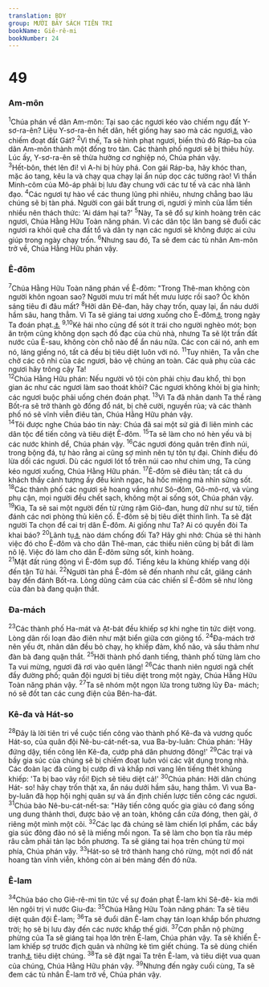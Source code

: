```yaml
---
translation: BDY
group: MƯỜI BẢY SÁCH TIÊN TRI
bookName: Giê-rê-mi 
bookNumber: 24
---
```


<div class="title"><h1>49</h1><h3>Am-môn</h3></div>
<span class="verse gie_49_1"><sup>1</sup>Chúa phán về dân Am-môn: Tại sao các ngươi kéo vào chiếm ngụ đất Y-sơ-ra-ên? Liệu Y-sơ-ra-ên hết dân, hết giống hay sao mà các ngươi<a href="#" data-toggle="tooltip" data-placement="bottom" title="Nt Minh-côm">⚓</a> vào chiếm đoạt đất Gát? </span>
<span class="verse gie_49_2"><sup>2</sup>Vì thế, Ta sẽ hình phạt ngươi, biến thủ đô Ráp-ba của dân Am-môn thành một đống tro tàn. Các thành phố ngươi sẽ bị thiêu hủy. Lúc ấy, Y-sơ-ra-ên sẽ thừa hưởng cơ nghiệp nó, Chúa phán vậy.<br/></span>
<span class="verse gie_49_3"><sup>3</sup>Hết-bôn, thét lên đi! vì A-hi bị hủy phá. Con gái Ráp-ba, hãy khóc than, mặc áo tang, kêu la và chạy qua chạy lại ẩn núp dọc các tường rào! Vì thần Minh-côm của Mô-áp phải bị lưu đày chung với các tư tế và các nhà lãnh đạo. </span>
<span class="verse gie_49_4"><sup>4</sup>Các ngươi tự hào về các thung lũng phì nhiêu, nhưng chẳng bao lâu chúng sẽ bị tàn phá. Người con gái bất trung ơi, ngươi ỷ mình của lắm tiền nhiều nên thách thức: &#39;Ai dám hại ta?&#39; </span>
<span class="verse gie_49_5"><sup>5</sup>Này, Ta sẽ đổ sự kinh hoàng trên các ngươi, Chúa Hằng Hữu Toàn năng phán. Vì các dân tộc lân bang sẽ đuổi các ngươi ra khỏi quê cha đất tổ và dân ty nạn các ngươi sẽ không được ai cứu giúp trong ngày chạy trốn. </span>
<span class="verse gie_49_6"><sup>6</sup>Nhưng sau đó, Ta sẽ đem các tù nhân Am-môn trở về, Chúa Hằng Hữu phán vậy.</span>
<div class="title"><h3>Ê-đôm</h3></div>
<span class="verse gie_49_7"><sup>7</sup>Chúa Hằng Hữu Toàn năng phán về Ê-đôm: &#34;Trong Thê-man không còn người khôn ngoan sao? Người mưu trí mất hết mưu lược rồi sao? Óc khôn sáng tiêu đi đâu mất? </span>
<span class="verse gie_49_8"><sup>8</sup>Hỡi dân Đê-đan, hãy chạy trốn, quay lại, ẩn náu dưới hầm sâu, hang thẳm. Vì Ta sẽ giáng tai ương xuống cho Ê-đôm<a href="#" data-toggle="tooltip" data-placement="bottom" title="Nt Ê-sau">⚓</a> trong ngày Ta đoán phạt.<a href="#" data-toggle="tooltip" data-placement="bottom" title="Nt thăm viếng">⚓</a> </span>
<span class="verse gie_49_9 gie_49_10"><sup>9,10</sup>Kẻ hái nho cũng để sót ít trái cho người nghèo mót; bọn ăn trộm cũng không dọn sạch đồ đạc của chủ nhà, nhưng Ta sẽ lột trần đất nước của Ê-sau, không còn chỗ nào để ẩn náu nữa. Các con cái nó, anh em nó, láng giềng nó, tất cả đều bị tiêu diệt luôn với nó. </span>
<span class="verse gie_49_11"><sup>11</sup>Tuy nhiên, Ta vẫn che chở các cô nhi của các ngươi, bảo vệ chúng an toàn. Các quả phụ của các ngươi hãy trông cậy Ta!<br/></span>
<span class="verse gie_49_12"><sup>12</sup>Chúa Hằng Hữu phán: Nếu người vô tội còn phải chịu đau khổ, thì bọn gian ác như các ngươi làm sao thoát khỏi? Các ngươi không khỏi bị gia hình; các ngươi buộc phải uống chén đoán phạt. </span>
<span class="verse gie_49_13"><sup>13</sup>Vì Ta đã nhân danh Ta thề ràng Bốt-ra sẽ trở thành gò đống đổ nát, bị chê cười, nguyền rủa; và các thành phố nó sẽ vĩnh viễn điêu tàn, Chúa Hằng Hữu phán vậy.<br/></span>
<span class="verse gie_49_14"><sup>14</sup>Tôi được nghe Chúa báo tin này: Chúa đã sai một sứ giả đi liên minh các dân tộc để tiến công và tiêu diệt Ê-đôm. </span>
<span class="verse gie_49_15"><sup>15</sup>Ta sẽ làm cho nó hèn yếu và bị các nước khinh dể, Chúa phán vậy. </span>
<span class="verse gie_49_16"><sup>16</sup>Các ngươi đóng quân trên đỉnh núi, trong bộng đá, tự hào rằng ai cũng sợ mình nên tự tôn tự đại. Chính điều đó lừa dối các ngươi. Dù các ngươi lót tổ trên núi cao như chim ưng, Ta cũng kéo ngươi xuống, Chúa Hằng Hữu phán. </span>
<span class="verse gie_49_17"><sup>17</sup>Ê-đôm sẽ điêu tàn; tất cả du khách thấy cảnh tượng ấy đều kinh ngạc, há hốc miệng mà nhìn sửng sốt. </span>
<span class="verse gie_49_18"><sup>18</sup>Các thành phố các ngươi sẽ hoang vắng như Sô-đôm, Gô-mô-rơ, và vùng phụ cận, mọi người đều chết sạch, không một ai sống sót, Chúa phán vậy. </span>
<span class="verse gie_49_19"><sup>19</sup>Kìa, Ta sẽ sai một người đến từ rừng rậm Giô-đan, hung dữ như sư tử, tiến đánh các nơi phòng thủ kiên cố. Ê-đôm sẽ bị tiêu diệt thình lình. Ta sẽ đặt người Ta chọn để cai trị dân Ê-đôm. Ai giống như Ta? Ai có quyền đòi Ta khai báo? </span>
<span class="verse gie_49_20"><sup>20</sup>Lãnh tụ<a href="#" data-toggle="tooltip" data-placement="bottom" title="Nt người chăn">⚓</a> nào dám chống đối Ta? Hãy ghi nhớ: Chúa sẽ thi hành việc đó cho Ê-đôm và cho dân Thê-man, các thiếu niên cũng bị bắt đi làm nô lệ. Việc đó làm cho dân Ê-đôm sửng sốt, kinh hoàng.<br/></span>
<span class="verse gie_49_21"><sup>21</sup>Mặt đất rúng động vì Ê-đôm sụp đổ. Tiếng kêu la khủng khiếp vang dội đến tận Tử hải. </span>
<span class="verse gie_49_22"><sup>22</sup>Người tàn phá Ê-đôm sẽ đến nhanh như cắt, giăng cánh bay đến đánh Bốt-ra. Lòng dũng cảm của các chiến sĩ Ê-đôm sẽ như lòng của đàn bà đang quặn thắt.</span>
<div class="title"><h3>Đa-mách</h3></div>
<span class="verse gie_49_23"><sup>23</sup>Các thành phố Ha-mát và Ạt-bát đều khiếp sợ khi nghe tin tức diệt vong. Lòng dân rối loạn đảo điên như mặt biển giữa cơn giông tố. </span>
<span class="verse gie_49_24"><sup>24</sup>Đa-mách trở nên yếu ớt, nhân dân đều bỏ chạy, họ khiếp đảm, khổ não, và sầu thảm như đàn bà đang quặn thắt. </span>
<span class="verse gie_49_25"><sup>25</sup>Hỡi thành phố danh tiếng, thành phố từng làm cho Ta vui mừng, ngươi đã rơi vào quên lãng! </span>
<span class="verse gie_49_26"><sup>26</sup>Các thanh niên ngươi ngã chết đầy đường phố; quân đội ngươi bị tiêu diệt trong một ngày, Chúa Hằng Hữu Toàn năng phán vậy. </span>
<span class="verse gie_49_27"><sup>27</sup>Ta sẽ nhóm một ngọn lửa trong tường lũy Đa- mách; nó sẽ đốt tan các cung điện của Bên-ha-đát.</span>
<div class="title"><h3>Kê-đa và Hát-so</h3></div>
<span class="verse gie_49_28"><sup>28</sup>Đây là lời tiên tri về cuộc tiến công vào thành phố Kê-đa và vương quốc Hát-so, của quân đội Nê-bu-cát-nết-sa, vua Ba-by-luân: Chúa phán: &#39;Hãy đứng dậy, tiến công lên Kê-đa, cướp phá dân phương đông!&#39; </span>
<span class="verse gie_49_29"><sup>29</sup>Các trại và bầy gia súc của chúng sẽ bị chiếm đoạt luôn vói các vật dụng trong nhà. Các đoàn lạc đà cũng bị cướp đi và khắp nơi vang lên tiếng thét khủng khiếp: &#39;Ta bị bao vây rồi! Địch sẽ tiêu diệt cả!&#39; </span>
<span class="verse gie_49_30"><sup>30</sup>Chúa phán: Hỡi dân chúng Hát- so! hãy chạy trốn thật xa, ẩn náu dưới hầm sâu, hang thẳm. Vì vua Ba-by-luân đã họp hội nghị quân sự và ấn định chiến lược tiến công các ngươi. </span>
<span class="verse gie_49_31"><sup>31</sup>Chúa bảo Nê-bu-cát-nết-sa: &#34;Hãy tiến công quốc gia giàu có đang sống ung dung thảnh thơi, được bảo vệ an toàn, không cần cửa đóng, then gài, ở riêng một mình một cõi. </span>
<span class="verse gie_49_32"><sup>32</sup>Các lạc đà chúng sẽ làm chiến lợi phẩm, các bầy gia súc đông đảo nó sẽ là miếng mồi ngon. Ta sẽ làm cho bọn tỉa râu mép râu cằm phải tản lạc bốn phương. Ta sẽ giáng tai họa trên chúng từ mọi phía, Chúa phán vậy. </span>
<span class="verse gie_49_33"><sup>33</sup>Hát-so sẽ trở thành hang chó rừng, một nơi đổ nát hoang tàn vĩnh viễn, không còn ai bén mảng đến đó nữa.</span>
<div class="title"><h3>Ê-lam</h3></div>
<span class="verse gie_49_34"><sup>34</sup>Chúa báo cho Giê-rê-mi tin tức về sự đoán phạt Ê-lam khi Sê-đê- kia mới lên ngôi trị vì nước Giu-đa: </span>
<span class="verse gie_49_35"><sup>35</sup>Chúa Hằng Hữu Toàn năng phán: Ta sẽ tiêu diệt quân đội Ê-lam; </span>
<span class="verse gie_49_36"><sup>36</sup>Ta sẽ đuổi dân Ê-lam chạy tán loạn khắp bốn phương trời; họ sẽ bị lưu đày đến các nước khắp thế giới. </span>
<span class="verse gie_49_37"><sup>37</sup>Cơn phẫn nộ phừng phừng của Ta sẽ giáng tai họa lớn trên Ê-lam, Chúa phán vậy. Ta sẽ khiến Ê-lam khiếp sợ trước địch quân và những kẻ tìm giết chúng. Ta sẽ dùng chiến tranh<a href="#" data-toggle="tooltip" data-placement="bottom" title="Nt gươm">⚓</a> tiêu diệt chúng. </span>
<span class="verse gie_49_38"><sup>38</sup>Ta sẽ đặt ngai Ta trên Ê-lam, và tiêu diệt vua quan của chúng, Chúa Hằng Hữu phán vậy. </span>
<span class="verse gie_49_39"><sup>39</sup>Nhưng đến ngày cuối cùng, Ta sẽ đem các tù nhân Ê-lam trở về, Chúa phán vậy.</span>
